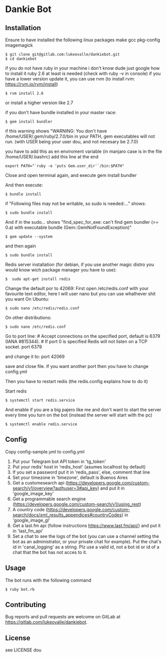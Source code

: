 # Dankie Bot


## Installation

Ensure to have installed the following linux packages
	make
	gcc
	pkg-config
	imagemagick

    $ git clone git@gitlab.com:lukeovalle/dankiebot.git
    $ cd dankiebot

if you do not have ruby in your machine i don't know dude just google how to install it
ruby 2.6 at least is needed (check with ruby -v in console)
if you have a lower version update it, you can use rvm (to install rvm: https://rvm.io/rvm/install)
	
	$ rvm install 2.6 

or install a higher version like 2.7

if you don't have bundle installed in your master race: 
	
	$ gem install bundler

if this warning shows "WARNING: You don't have /home/USER/.gem/ruby/2.7.0/bin in your PATH, gem executables will not run. (with USER being your user dou, and not necesary be 2.7.0)

you have to add this as en enviroment variable (in manjaro case is in the file /home/USER/.bashrc)
add this line at the end

	export PATH="`ruby -e 'puts Gem.user_dir'`/bin:$PATH"

Close and open terminal again, and execute gem install bundler


And then execute:

    $ bundle install

if "Following files may not be writable, so sudo is needed:..." shows:

	$ sudo bundle install

And if in the sudo... shows "find_spec_for_exe: can't find gem bundler (>= 0.a) with executable bundle (Gem::GemNotFoundException)"

	$ gem update --system

and then again

	$ sudo bundle install

Redis server installation (for debian, if you use another magic distro you would know wich package manager you have to use):

	$  sudo apt-get install redis

Change the default por to 42069:
First open /etc/redis.conf with your favourite text editor, here I will user nano but you can use whathever shit you want
On Ubuntu:

	$ sudo nano /etc/redis/redis.conf

On other distributions:

	$ sudo nano /etc/redis.conf

Go to port line:
\# Accept connections on the specified port, default is 6379 (IANA #815344).
\# If port 0 is specified Redis will not listen on a TCP socket.
port 6379

and change it to:
port 42069

save and close file.
If you want another port then you have to change config.yml

Then you have to restart redis (the redis.config explains how to do it)


Start redis

	$ systemctl start redis.service


And enable if you are a big pajero like me and don't want to start the server every time you turn on the bot (instead the server will start with the pc)

	$ systemctl enable redis.service


## Config

Copy config-sample.yml to config.yml 
1) Put your Telegram bot API token in 'tg_token'
2) Put your redis' host in 'redis_host' (asumes localhost by default)
3) If you set a password put it in 'redis_pass', else, comment that line
4) Set your timezone in 'timezone', default is Buenos Aires
5) Get a customesearch api (https://developers.google.com/custom-search/v1/overview?authuser=3#api_key) and put it in 'google_image_key'
6) Get a programmable search engine (https://developers.google.com/custom-search/v1/using_rest)
7) A country code (https://developers.google.com/custom-search/docs/xml_results_appendices#countryCodes) in 'google_image_gl'
8) Get a last.fm api (follow instructions https://www.last.fm/api/) and put it in 'last_fm_api'
9) Set a chat to see the logs of the bot (you can use a channel setting the bot as an administrator, or your private chat for example). Put the chat's id in 'canal_logging' as a string. Plz use a valid id, not a bot id or id of a chat that the bot has not acces to it.


## Usage

The bot runs with the following command

    $ ruby bot.rb


## Contributing

Bug reports and pull requests are welcome on GitLab at https://gitlab.com/lukeovalle/dankiebot.


## License

see LICENSE dou
